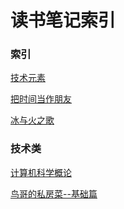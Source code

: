 读书笔记索引
====================

### 索引
[技术元素](rn000.md)

[把时间当作朋友](rn001.md)

[冰与火之歌](rn003.md)

### 技术类
[计算机科学概论](rn002.md)

[鸟哥的私房菜--基础篇](rn004.md)